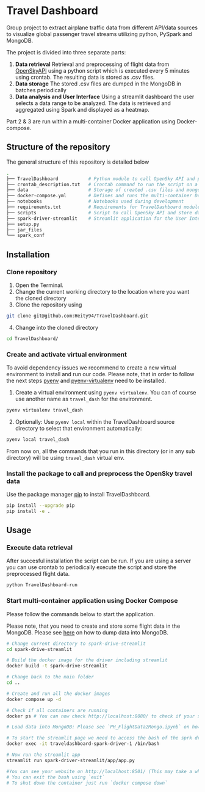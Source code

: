 # Travel Dashboard

Group project to extract airplane traffic data from different API/data sources to visualize global passenger travel streams utilizing python, PySpark and MongoDB.

The project is divided into three separate parts:
1) **Data retrieval**
  Retrieval and preprocessing of flight data from [OpenSkyAPI](https://openskynetwork.github.io/opensky-api/) using a python script which is executed every 5 minutes using crontab. The resulting data is stored as .csv files.
2) **Data storage**
  The stored .csv files are dumped in the MongoDB in batches periodically
3) **Data analysis and User Interface**
  Using a streamlit dashboard the user selects a data range to be analyzed. The data is retrieved and aggregated using Spark and displayed as a heatmap.

Part 2 & 3 are run within a multi-container Docker application using Docker-compose.

## Structure of the repository
The general structure of this repository is detailed below
```bash
.
├── TravelDashboard           # Python module to call OpenSky API and preprocess data to estimate passenger travel per flight
├── crontab_description.txt   # Crontab command to run the script on a server
├── data                      # Storage of created .csv files and mongoDB local volume
├── docker-compose.yml        # Defines and runs the multi-container Docker application (MondoDB, Spark Master and Worker and Streamlit application)
├── notebooks                 # Notebooks used during development
├── requirements.txt          # Requirements for TravelDashboard module
├── scripts                   # Script to call OpenSky API and store data in data folder
├── spark-driver-streamlit    # Streamlit application for the User Interface and relevant spark queries
├── setup.py
├── jar_files
└── spark_conf
```

## Installation

### Clone repository
1. Open the Terminal.
2. Change the current working directory to the location where you want the cloned directory
3. Clone the repository using
```bash
git clone git@github.com:Heity94/TravelDashboard.git
```
4. Change into the cloned directory
```bash
cd TravelDashboard/
```
### Create and activate virtual environment
To avoid dependency issues we recommend to create a new virtual environment to install and run our code. Please note, that in order to follow the next steps [pyenv](https://github.com/pyenv/pyenv) and [pyenv-virtualenv](https://github.com/pyenv/pyenv-virtualenv) need to be installed.
1. Create a virtual environment using `pyenv virtualenv`. You can of course use another name as `travel_dash` for the environment.
```bash
pyenv virtualenv travel_dash
```
2. Optionally: Use `pyenv local` within the TravelDashboard source directory to select that environment automatically:
```bash
pyenv local travel_dash
```
From now on, all the commands that you run in this directory (or in any sub directory) will be using `travel_dash` virtual env.

### Install the package to call and preprocess the OpenSky travel data

Use the package manager [pip](https://pip.pypa.io/en/stable/) to install TravelDashboard.
```bash
pip install --upgrade pip
pip install -e .
```

## Usage

### Execute data retrieval
After succesful installation the script can be run. If you are using a server you can use crontab to periodically execute the script and store the preprocessed flight data.
```python
python TravelDashboard-run
```

### Start multi-container application using Docker Compose
Please follow the commands below to start the application.

Please note, that you need to create and store some flight data in the MongoDB. Please see [here](notebooks/PH_FlightData2Mongo.ipynb) on how to dump data into MongoDB.

```bash
# Change current directory to spark-drive-streamlit
cd spark-drive-streamlit

# Build the docker image for the driver including streamlit
docker build -t spark-drive-streamlit

# Change back to the main folder
cd ..

# Create and run all the docker images
docker compose up -d

# Check if all containers are running
docker ps # You can now check http://localhost:8080/ to check if your spark is set up properly and the worker is alive

# Load data into MongoDB: Please see `PH_FlightData2Mongo.ipynb` on how to dump data into MongoDB.

# To start the streamlit page we need to access the bash of the sprk driver container
docker exec -it traveldashboard-spark-driver-1 /bin/bash

# Now run the streamlit app
streamlit run spark-driver-streamlit/app/app.py

#You can see your website on http://localhost:8501/ (This may take a while but at some time a df should show up)
# You can exit the bash using `exit`
# To shut down the container just run `docker compose down`
```
